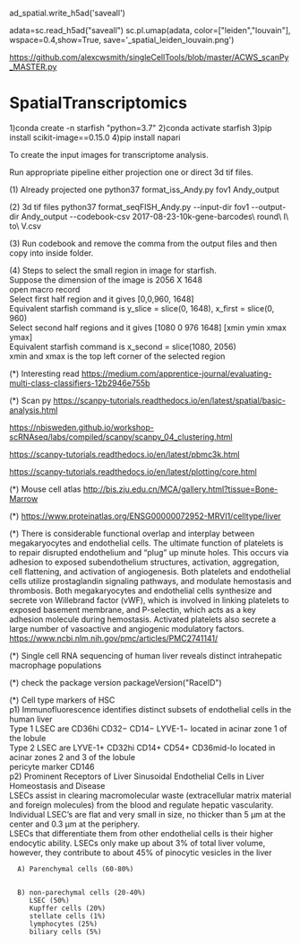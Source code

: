 ad_spatial.write_h5ad('saveall')

adata=sc.read_h5ad("saveall")
sc.pl.umap(adata, color=["leiden","louvain"], wspace=0.4,show=True, save='_spatial_leiden_louvain.png')

https://github.com/alexcwsmith/singleCellTools/blob/master/ACWS_scanPy_MASTER.py

# SpatialTranscriptomics


1)conda create -n starfish "python=3.7"
2)conda activate starfish
3)pip install scikit-image==0.15.0
4)pip install napari 




To create the input images for transcriptome analysis. 

Run appropriate pipeline either projection one or direct 3d tif files. 

(1) Already projected one 
python37 format_iss_Andy.py fov1 Andy_output 

(2) 3d tif files 
python37 format_seqFISH_Andy.py --input-dir fov1 --output-dir Andy_output --codebook-csv 2017-08-23-10k-gene-barcodes\ round\ I\ to\ V.csv

(3) Run codebook and remove the comma from the output files and then copy into inside folder. 

(4) Steps to select the small region in image for starfish.<br/> 
    Suppose the dimension of the image is 2056 X 1648<br/>
    open macro record<br/>
    Select first half region and it gives [0,0,960, 1648]</br>
    Equivalent starfish command is y_slice = slice(0, 1648), x_first = slice(0, 960)</br>
    Select second half regions and it gives [1080 0 976 1648] [xmin ymin xmax ymax]<br/>
    Equivalent starfish command is x_second = slice(1080, 2056)<br/>
    xmin and xmax is the top left corner of the selected region 


(*) Interesting read 
https://medium.com/apprentice-journal/evaluating-multi-class-classifiers-12b2946e755b

(*) Scan py 
https://scanpy-tutorials.readthedocs.io/en/latest/spatial/basic-analysis.html

https://nbisweden.github.io/workshop-scRNAseq/labs/compiled/scanpy/scanpy_04_clustering.html

https://scanpy-tutorials.readthedocs.io/en/latest/pbmc3k.html

https://scanpy-tutorials.readthedocs.io/en/latest/plotting/core.html


(*) Mouse cell atlas 
http://bis.zju.edu.cn/MCA/gallery.html?tissue=Bone-Marrow

(*) https://www.proteinatlas.org/ENSG00000072952-MRVI1/celltype/liver


(*) There is considerable functional overlap and interplay between megakaryocytes and endothelial cells. The ultimate function of platelets is to repair disrupted endothelium and “plug” up minute holes. This occurs via adhesion to exposed subendothelium structures, activation, aggregation, cell flattening, and activation of angiogenesis. Both platelets and endothelial cells utilize prostaglandin signaling pathways, and modulate hemostasis and thrombosis. Both megakaryocytes and endothelial cells synthesize and secrete von Willebrand factor (vWF), which is involved in linking platelets to exposed basement membrane, and P-selectin, which acts as a key adhesion molecule during hemostasis. Activated platelets also secrete a large number of vasoactive and angiogenic modulatory factors.
https://www.ncbi.nlm.nih.gov/pmc/articles/PMC2741141/

(*) Single cell RNA sequencing of human liver reveals
distinct intrahepatic macrophage populations

(*) check the package version 
packageVersion("RaceID")

(*) Cell type markers of HSC <br/>
  p1) Immunofluorescence identifies distinct subsets of endothelial cells in the human liver<br/> 
     Type 1 LSEC are CD36hi CD32− CD14− LYVE-1− located in acinar zone 1 of the lobule <br/> 
     Type 2 LSEC are LYVE-1+ CD32hi CD14+ CD54+ CD36mid-lo located in acinar zones 2 and 3 of the lobule <br/> 
     pericyte marker CD146 <br/>
  p2) Prominent Receptors of Liver Sinusoidal Endothelial Cells in Liver Homeostasis and Disease <br/>
     LSECs assist in clearing macromolecular waste (extracellular matrix material and foreign molecules) from the blood and regulate hepatic vascularity. Individual LSEC’s are flat and very small in size, no thicker than 5 μm at the center and 0.3 μm at the periphery. <br/>
     LSECs that differentiate them from other endothelial cells is their higher endocytic ability. LSECs only make up about 3% of total liver volume, however, they contribute to about 45% of pinocytic vesicles in the liver
  
  
      A) Parenchymal cells (60-80%) 
          
          
      B) non-parechymal cells (20-40%) 
         LSEC (50%)
         Kupffer cells (20%) 
         stellate cells (1%) 
         lymphocytes (25%) 
         biliary cells (5%)  

